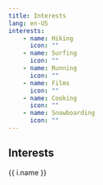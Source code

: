 ```yaml
---
title: Interests
lang: en-US
interests:
    - name: Hiking
      icon: ""
    - name: Surfing
      icon: ""
    - name: Running
      icon: ""
    - name: Films
      icon: ""
    - name: Cooking
      icon: ""
    - name: Snowboarding
      icon: ""
---
```


## Interests
<grid-container>
<font-awesome-icon icon="user-secret" />
<div v-for="i in $frontmatter.interests">{{ i.name }} </div>

</grid-container>
